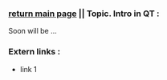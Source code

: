 ### [return main page](../../../README.md) || Topic. Intro in QT :
Soon will be ...

### Extern links :
* link 1
